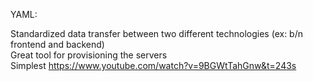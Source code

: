 YAML:

Standardized data transfer between two different technologies (ex: b/n frontend and backend)  
Great tool for provisioning the servers  
Simplest
https://www.youtube.com/watch?v=9BGWtTahGnw&t=243s

